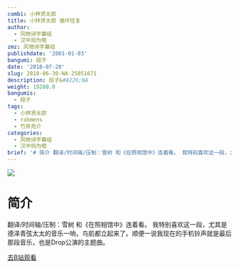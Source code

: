 ```yaml
---
combi: 小林贤太郎
title: 小林贤太郎 循环往复
author:
  - 风物诗字幕组
  - 汉中则为橙
zmz: 风物诗字幕组
publishdate: '2001-01-03'
bangumi: 段子
date: '2018-07-20'
slug: 2018-06-30-NA-25851671
description: 段子&#8226;NA
weight: 19280.0
bangumis:
  - 段子
tags:
  - 小林贤太郎
  - rahmens
  - 竹井亮介
categories:
  - 风物诗字幕组
  - 汉中则为橙
brief: '# 简介 翻译/时间轴/压制：雪树 和《在照相馆中》连着看。 我特别喜欢这一段，尤其是德泽青弦太太的音乐一响，鸟肌都立起来了。顺便一说我现在的手机铃声就是最后那段音乐，也是Drop公演的主题曲。'
---
```

![](https://i.imgur.com/Yut1mib.jpg)
# 简介  
翻译/时间轴/压制：雪树
和《在照相馆中》连着看。
我特别喜欢这一段，尤其是德泽青弦太太的音乐一响，鸟肌都立起来了。顺便一说我现在的手机铃声就是最后那段音乐，也是Drop公演的主题曲。  

[去B站观看](https://www.bilibili.com/video/av25851671/)
 
